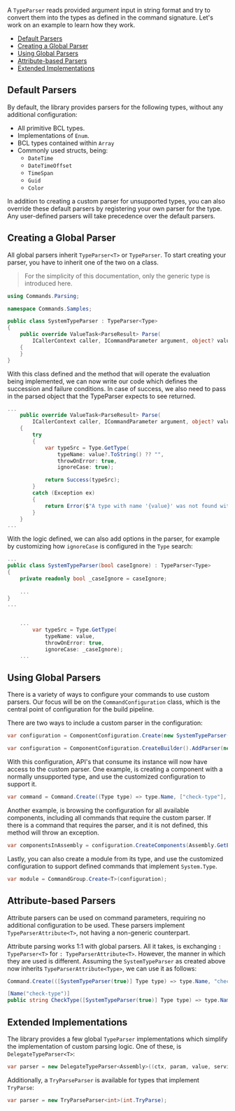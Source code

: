 A `TypeParser` reads provided argument input in string format and try to convert them into the types as defined in the command signature.
Let's work on an example to learn how they work.

- [Default Parsers](#default-parsers)
- [Creating a Global Parser](#creating-a-global-parser)
- [Using Global Parsers](#using-global-parser)
- [Attribute-based Parsers](#attribute-based-parsers)
- [Extended Implementations](#extended-implementations)

## Default Parsers

By default, the library provides parsers for the following types, without any additional configuration:

- All primitive BCL types.
- Implementations of `Enum`.
- BCL types contained within `Array`
- Commonly used structs, being: 
    - `DateTime`
    - `DateTimeOffset`
    - `TimeSpan`
    - `Guid`
    - `Color`

In addition to creating a custom parser for unsupported types, you can also override these default parsers by registering your own parser for the type. 
Any user-defined parsers will take precedence over the default parsers.

## Creating a Global Parser

All global parsers inherit `TypeParser<T>` or `TypeParser`. To start creating your parser, you have to inherit one of the two on a class.

> For the simplicity of this documentation, only the generic type is introduced here.

```cs
using Commands.Parsing;

namespace Commands.Samples;

public class SystemTypeParser : TypeParser<Type>
{
    public override ValueTask<ParseResult> Parse(
        ICallerContext caller, ICommandParameter argument, object? value, IServiceProvider services, CancellationToken cancellationToken)
    {
    }
}

```

With this class defined and the method that will operate the evaluation being implemented, we can now write our code which defines the succession and failure conditions. 
In case of success, we also need to pass in the parsed object that the TypeParser expects to see returned.

```cs
...
    public override ValueTask<ParseResult> Parse(
        ICallerContext caller, ICommandParameter argument, object? value, IServiceProvider services, CancellationToken cancellationToken)
    {
        try
        {
            var typeSrc = Type.GetType(
                typeName: value?.ToString() ?? "",
                throwOnError: true,
                ignoreCase: true);

            return Success(typeSrc);
        }
        catch (Exception ex)
        {
            return Error($"A type with name '{value}' was not found within the current assembly. Did you provide the type's full name, including its namespace?");
        }
    }
...
```

With the logic defined, we can also add options in the parser, for example by customizing how `ignoreCase` is configured in the `Type` search:

```cs
...
public class SystemTypeParser(bool caseIgnore) : TypeParser<Type>
{
    private readonly bool _caseIgnore = caseIgnore;
        
    ...
}
...
```

```cs

    ...
        var typeSrc = Type.GetType(
            typeName: value, 
            throwOnError: true, 
            ignoreCase: _caseIgnore);
    ...
```

## Using Global Parsers

There is a variety of ways to configure your commands to use custom parsers. 
Our focus will be on the `CommandConfiguration` class, which is the central point of configuration for the build pipeline.

There are two ways to include a custom parser in the configuration:
```cs
var configuration = ComponentConfiguration.Create(new SystemTypeParser(true));
```
```cs
var configuration = ComponentConfiguration.CreateBuilder().AddParser(new SystemTypeParser(true)).Build();
```

With this configuration, API's that consume its instance will now have access to the custom parser. One example, is creating a component with a normally unsupported type, and use the customized configuration to support it.
```cs
var command = Command.Create((Type type) => type.Name, ["check-type"], configuration);
```

Another example, is browsing the configuration for all available components, including all commands that require the custom parser.
If there is a command that requires the parser, and it is not defined, this method will throw an exception.
```cs
var componentsInAssembly = configuration.CreateComponents(Assembly.GetExecutingAssembly().GetExportedTypes());
```

Lastly, you can also create a module from its type, and use the customized configuration to support defined commands that implement `System.Type`.
```cs
var module = CommandGroup.Create<T>(configuration);
```

## Attribute-based Parsers

Attribute parsers can be used on command parameters, requiring no additional configuration to be used. 
These parsers implement `TypeParserAttribute<T>`, not having a non-generic counterpart.

Attribute parsing works 1:1 with global parsers. All it takes, is exchanging `: TypeParser<T>` for `: TypeParserAttribute<T>`. 
However, the manner in which they are used is different. 
Assuming the `SystemTypeParser` as created above now inherits `TypeParserAttribute<Type>`, we can use it as follows:

```cs
Command.Create(([SystemTypeParser(true)] Type type) => type.Name, "check-type");
```
```cs
[Name("check-type")]
public string CheckType([SystemTypeParser(true)] Type type) => type.Name;
```

## Extended Implementations

The library provides a few global `TypeParser` implementations which simplify the implementation of custom parsing logic. 
One of these, is `DelegateTypeParser<T>`:

```cs
var parser = new DelegateTypeParser<Assembly>((ctx, param, value, services) => ...);
```

Additionally, a `TryParseParser` is available for types that implement `TryParse`:

```cs
var parser = new TryParseParser<int>(int.TryParse);
```